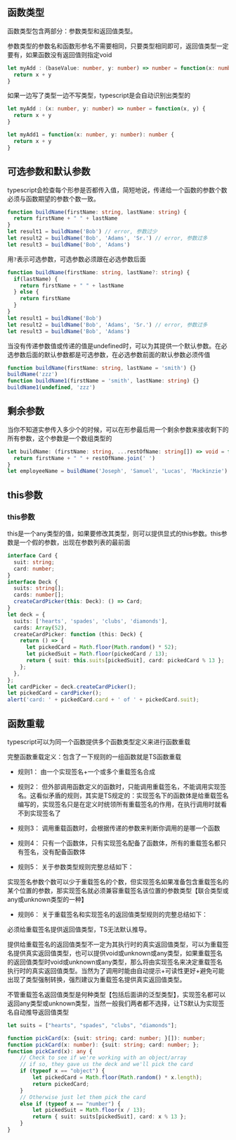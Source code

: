 ## 函数类型

函数类型包含两部分：参数类型和返回值类型。

参数类型的参数名和函数形参名不需要相同，只要类型相同即可，返回值类型一定要有，如果函数没有返回值则指定void

```typescript
let myAdd : (baseValue: number, y: number) => number = function(x: number, y: number): number { 
  return x + y 
}
```

如果一边写了类型一边不写类型，typescript是会自动识别出类型的

```typescript
let myAdd : (x: number, y: number) => number = function(x, y) { 
  return x + y 
}

let myAdd1 = function(x: number, y: number): number { 
  return x + y 
}
```

## 可选参数和默认参数

typescript会检查每个形参是否都传入值，简短地说，传递给一个函数的参数个数必须与函数期望的参数个数一致。

```typescript
function buildName(firstName: string, lastName: string) {
  return firstName + " " + lastName
}
let result1 = buildName('Bob') // error, 参数过少
let result2 = buildName('Bob', 'Adams', 'Sr.') // error, 参数过多
let result3 = buildName('Bob', 'Adams')
```

用`?`表示可选参数，可选参数必须跟在必选参数后面

```typescript
function buildName(firstName: string, lastName?: string) {
  if(lastName) {
    return firstName + " " + lastName
  } else {
    return firstName
  }
}
let result1 = buildName('Bob')
let result2 = buildName('Bob', 'Adams', 'Sr.') // error, 参数过多
let result3 = buildName('Bob', 'Adams')
```

当没有传递参数值或传递的值是undefined时，可以为其提供一个默认参数。在必选参数后面的默认参数都是可选参数，在必选参数前面的默认参数必须传值

```typescript
function buildName(firstName: string, lastName = 'smith') {}
buildName('zzz')
function buildName1(firstName = 'smith', lastName: string) {}
buildName1(undefined, 'zzz')
```

## 剩余参数

当你不知道实参传入多少个的时候，可以在形参最后用一个剩余参数来接收剩下的所有参数，这个参数是一个数组类型的

```typescript
let buildName: (firstName: string, ...restOfName: string[]) => void = function (firstName: string, ...restOfName: string[]) {
  return firstName + " " + restOfName.join(' ')
}
let employeeName = buildName('Joseph', 'Samuel', 'Lucas', 'Mackinzie')
```

## this参数

### this参数

this是一个any类型的值，如果要修改其类型，则可以提供显式的this参数。this参数是一个假的参数，出现在参数列表的最前面

```typescript
interface Card {
  suit: string;
  card: number;
}
interface Deck {
  suits: string[];
  cards: number[];
  createCardPicker(this: Deck): () => Card;
}
let deck = {
  suits: ['hearts', 'spades', 'clubs', 'diamonds'],
  cards: Array(52),
  createCardPicker: function (this: Deck) {
    return () => {
      let pickedCard = Math.floor(Math.random() * 52);
      let pickedSuit = Math.floor(pickedCard / 13);
      return { suit: this.suits[pickedSuit], card: pickedCard % 13 };
    };
  },
};
let cardPicker = deck.createCardPicker();
let pickedCard = cardPicker();
alert('card: ' + pickedCard.card + ' of ' + pickedCard.suit);
```

## 函数重载

typescript可以为同一个函数提供多个函数类型定义来进行函数重载

完整函数重载定义：包含了一下规则的一组函数就是TS函数重载

- 规则1： 由一个实现签名+一个或多个重载签名合成

- 规则2： 但外部调用函数定义的函数时，只能调用重载签名，不能调用实现签名。这看似矛盾的规则，其实是TS规定的：实现签名下的函数体是给重载签名编写的，实现签名只是在定义时统领所有重载签名的作用，在执行调用时就看不到实现签名了

- 规则3： 调用重载函数时，会根据传递的参数来判断你调用的是哪一个函数

- 规则4： 只有一个函数体，只有实现签名配备了函数体，所有的重载签名都只有签名，没有配备函数体

- 规则5： 关于参数类型规则完整总结如下：

实现签名参数个数可以少于重载签名的个数，但实现签名如果准备包含重载签名的某个位置的参数，那实现签名就必须兼容重载签名该位置的参数类型【联合类型或any或unknown类型的一种】

- 规则6： 关于重载签名和实现签名的返回值类型规则的完整总结如下：

必须给重载签名提供返回值类型，TS无法默认推导。

提供给重载签名的返回值类型不一定为其执行时的真实返回值类型，可以为重载签名提供真实返回值类型，也可以提供void或unknown或any类型，如果重载签名的返回值类型时void或unknown或any类型，那么将由实现签名来决定重载签名执行时的真实返回值类型。当然为了调用时能由自动提示+可读性更好+避免可能出现了类型强制转换，强烈建议为重载签名提供真实返回值类型。

不管重载签名返回值类型是何种类型【包括后面讲的泛型类型】，实现签名都可以返回any类型或unknown类型，当然一般我们两者都不选择，让TS默认为实现签名自动推导返回值类型

```typescript
let suits = ["hearts", "spades", "clubs", "diamonds"];

function pickCard(x: {suit: string; card: number; }[]): number;
function pickCard(x: number): {suit: string; card: number; };
function pickCard(x): any {
    // Check to see if we're working with an object/array
    // if so, they gave us the deck and we'll pick the card
    if (typeof x == "object") {
        let pickedCard = Math.floor(Math.random() * x.length);
        return pickedCard;
    }
    // Otherwise just let them pick the card
    else if (typeof x == "number") {
        let pickedSuit = Math.floor(x / 13);
        return { suit: suits[pickedSuit], card: x % 13 };
    }
}
```

